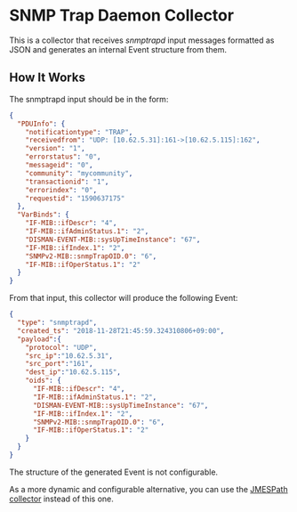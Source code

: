 # SNMP Trap Daemon Collector

This is a collector that receives *snmptrapd* input messages formatted as JSON and generates
an internal Event structure from them.



## How It Works

The snmptrapd input should be in the form:
```json
{
  "PDUInfo": {
    "notificationtype": "TRAP",
    "receivedfrom": "UDP: [10.62.5.31]:161->[10.62.5.115]:162",
    "version": "1",
    "errorstatus": "0",
    "messageid": "0",
    "community": "mycommunity",
    "transactionid": "1",
    "errorindex": "0",
    "requestid": "1590637175"
  },
  "VarBinds": {
    "IF-MIB::ifDescr": "4",
    "IF-MIB::ifAdminStatus.1": "2",
    "DISMAN-EVENT-MIB::sysUpTimeInstance": "67",
    "IF-MIB::ifIndex.1": "2",
    "SNMPv2-MIB::snmpTrapOID.0": "6",
    "IF-MIB::ifOperStatus.1": "2"
  }
}
```

From that input, this collector will produce the following Event:
```json
{
  "type": "snmptrapd",
  "created_ts": "2018-11-28T21:45:59.324310806+09:00",
  "payload":{
    "protocol": "UDP",
    "src_ip":"10.62.5.31",
    "src_port":"161",
    "dest_ip":"10.62.5.115",
    "oids": {
      "IF-MIB::ifDescr": "4",
      "IF-MIB::ifAdminStatus.1": "2",
      "DISMAN-EVENT-MIB::sysUpTimeInstance": "67",
      "IF-MIB::ifIndex.1": "2",
      "SNMPv2-MIB::snmpTrapOID.0": "6",
      "IF-MIB::ifOperStatus.1": "2"
    }
  }
}
```

The structure of the generated Event is not configurable.

As a more dynamic and configurable alternative, you can use the
[JMESPath collector](../../jmespath/doc/README.md)
instead of this one.
